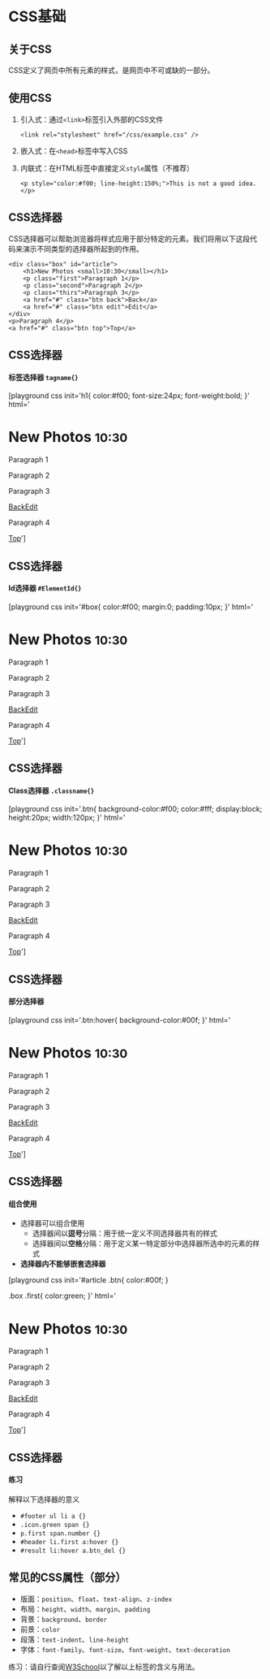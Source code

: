 # CSS基础

## 关于CSS
CSS定义了网页中所有元素的样式，是网页中不可或缺的一部分。

## 使用CSS

1. 引入式：通过`<link>`标签引入外部的CSS文件

	`<link rel="stylesheet" href="/css/example.css" />`

2. 嵌入式：在`<head>`标签中写入CSS

	<head>
		<!-- Other part in head-->
		<style type="text/css">/* css here */</style>
	</head>

3. 内联式：在HTML标签中直接定义`style`属性（不推荐）

	`<p style="color:#f00; line-height:150%;">This is not a good idea.</p>`

## CSS选择器

CSS选择器可以帮助浏览器将样式应用于部分特定的元素。我们将用以下这段代码来演示不同类型的选择器所起到的作用。

	<div class="box" id="article">
		<h1>New Photos <small>10:30</small></h1>
		<p class="first">Paragraph 1</p>
		<p class="second">Paragraph 2</p>
		<p class="thirs">Paragraph 3</p>
		<a href="#" class="btn back">Back</a>
		<a href="#" class="btn edit">Edit</a>
	</div>
	<p>Paragraph 4</p>
	<a href="#" class="btn top">Top</a>

## CSS选择器

#### 标签选择器 `tagname{}`
[playground css init='h1{
	color:#f00;
	font-size:24px;
	font-weight:bold;
}' html='<div class="box" id="article">	<h1>New Photos <small>10:30</small></h1><p class="first">Paragraph 1</p><p class="second">Paragraph 2</p><p class="thirs">Paragraph 3</p><a href="#" class="btn back">Back</a><a href="#" class="btn edit">Edit</a></div><p>Paragraph 4</p><a href="#" class="btn top">Top</a>']

## CSS选择器

#### Id选择器 `#ElementId{}`
[playground css init='#box{
	color:#f00;
	margin:0;
	padding:10px;
}' html='<div class="box" id="article">	<h1>New Photos <small>10:30</small></h1><p class="first">Paragraph 1</p><p class="second">Paragraph 2</p><p class="thirs">Paragraph 3</p><a href="#" class="btn back">Back</a><a href="#" class="btn edit">Edit</a></div><p>Paragraph 4</p><a href="#" class="btn top">Top</a>']

## CSS选择器

#### Class选择器 `.classname{}`
[playground css init='.btn{
	background-color:#f00;
	color:#fff;
	display:block;
	height:20px;
	width:120px;
}' html='<div class="box" id="article">	<h1>New Photos <small>10:30</small></h1><p class="first">Paragraph 1</p><p class="second">Paragraph 2</p><p class="thirs">Paragraph 3</p><a href="#" class="btn back">Back</a><a href="#" class="btn edit">Edit</a></div><p>Paragraph 4</p><a href="#" class="btn top">Top</a>']

## CSS选择器

#### 部分选择器
[playground css init='.btn:hover{
	background-color:#00f;
}' html='<div class="box" id="article">	<h1>New Photos <small>10:30</small></h1><p class="first">Paragraph 1</p><p class="second">Paragraph 2</p><p class="thirs">Paragraph 3</p><a href="#" class="btn back">Back</a><a href="#" class="btn edit">Edit</a></div><p>Paragraph 4</p><a href="#" class="btn top">Top</a>']

## CSS选择器
#### 组合使用
* 选择器可以组合使用
	* 选择器间以**逗号**分隔：用于统一定义不同选择器共有的样式
	* 选择器间以**空格**分隔：用于定义某一特定部分中选择器所选中的元素的样式
* **选择器内不能够嵌套选择器**

[playground css init='#article .btn{
	color:#00f;
}

.box .first{
	color:green;
}' html='<div class="box" id="article">	<h1>New Photos <small>10:30</small></h1><p class="first">Paragraph 1</p><p class="second">Paragraph 2</p><p class="thirs">Paragraph 3</p><a href="#" class="btn back">Back</a><a href="#" class="btn edit">Edit</a></div><p>Paragraph 4</p><a href="#" class="btn top">Top</a>']

## CSS选择器
#### 练习
解释以下选择器的意义

* `#footer ul li a {}`
* `.icon.green span {}`
* `p.first span.number {}`
* `#header li.first a:hover {}`
* `#result li:hover a.btn_del {}`

## 常见的CSS属性（部分）
* 版面：`position`、`float`、`text-align`、`z-index`
* 布局：`height`、`width`、`margin`、`padding`
* 背景：`background`、`border`
* 前景：`color`
* 段落：`text-indent`、`line-height`
* 字体：`font-family`、`font-size`、`font-weight`、`text-decoration`

练习：请自行查阅[W3School](http://www.w3school.com.cn/)以了解以上标签的含义与用法。
